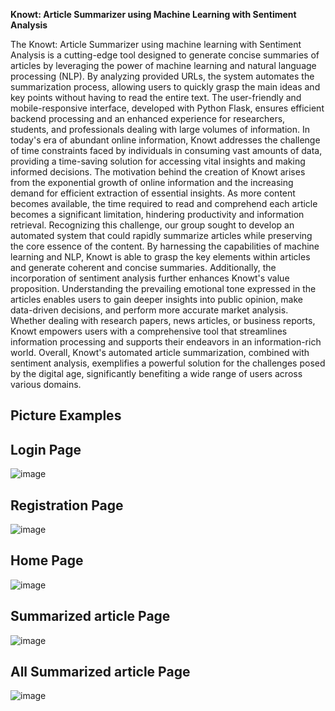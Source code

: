 **Knowt: Article Summarizer using Machine Learning with Sentiment Analysis**

The Knowt: Article Summarizer using machine learning with Sentiment Analysis is a cutting-edge tool designed to generate concise summaries of articles by leveraging the power of machine learning and natural language processing (NLP). By analyzing provided URLs, the system automates the summarization process, allowing users to quickly grasp the main ideas and key points without having to read the entire text. The user-friendly and mobile-responsive interface, developed with Python Flask, ensures efficient backend processing and an enhanced experience for researchers, students, and professionals dealing with large volumes of information. In today's era of abundant online information, Knowt addresses the challenge of time constraints faced by individuals in consuming vast amounts of data, providing a time-saving solution for accessing vital insights and making informed decisions.
The motivation behind the creation of Knowt arises from the exponential growth of online information and the increasing demand for efficient extraction of essential insights. As more content becomes available, the time required to read and comprehend each article becomes a significant limitation, hindering productivity and information retrieval. Recognizing this challenge, our group sought to develop an automated system that could rapidly summarize articles while preserving the core essence of the content. By harnessing the capabilities of machine learning and NLP, Knowt is able to grasp the key elements within articles and generate coherent and concise summaries.
Additionally, the incorporation of sentiment analysis further enhances Knowt's value proposition. Understanding the prevailing emotional tone expressed in the articles enables users to gain deeper insights into public opinion, make data-driven decisions, and perform more accurate market analysis. Whether dealing with research papers, news articles, or business reports, Knowt empowers users with a comprehensive tool that streamlines information processing and supports their endeavors in an information-rich world. Overall, Knowt's automated article summarization, combined with sentiment analysis, exemplifies a powerful solution for the challenges posed by the digital age, significantly benefiting a wide range of users across various domains.


**Picture Examples**
--------------------------------------------------------------------------------------------

Login Page
--------------------------------------------------------------------------------------------
![image](https://github.com/rekasaaaa/KnowtProject/assets/81959401/81f5b2ec-66a4-4b22-bf63-f6fe2c5e5ea6)


Registration Page
--------------------------------------------------------------------------------------------
![image](https://github.com/rekasaaaa/KnowtProject/assets/81959401/cd51bab3-7bed-4145-b2e8-738070566112)


Home Page
--------------------------------------------------------------------------------------------
![image](https://github.com/rekasaaaa/KnowtProject/assets/81959401/da2cbfbd-44cf-45b0-8593-158328ed0905)


Summarized article Page
--------------------------------------------------------------------------------------------
![image](https://github.com/rekasaaaa/KnowtProject/assets/81959401/3a9aad3d-b8d2-4173-9b7a-4376d273e85a)


All Summarized article Page
--------------------------------------------------------------------------------------------
![image](https://github.com/rekasaaaa/KnowtProject/assets/81959401/b2cb431c-da72-4a08-b761-8050bc4b1675)


